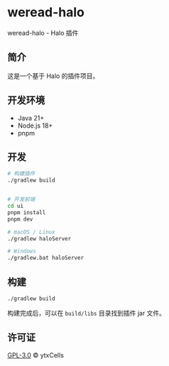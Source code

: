 # weread-halo

weread-halo - Halo 插件

## 简介

这是一个基于 Halo 的插件项目。

## 开发环境

- Java 21+
- Node.js 18+
- pnpm

## 开发

```bash
# 构建插件
./gradlew build


# 开发前端
cd ui
pnpm install
pnpm dev
```

```bash
# macOS / Linux
./gradlew haloServer

# Windows
./gradlew.bat haloServer
```
## 构建

```bash
./gradlew build
```

构建完成后，可以在 `build/libs` 目录找到插件 jar 文件。

## 许可证

[GPL-3.0](./LICENSE) © ytxCells 
